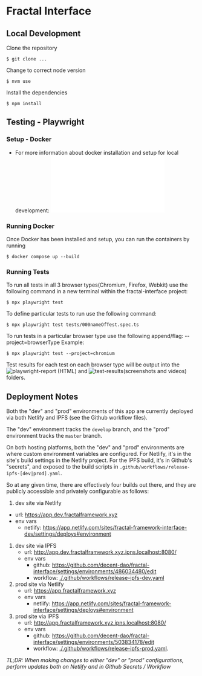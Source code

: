 # Fractal Interface

## Local Development

Clone the repository

```shell
$ git clone ...
```

Change to correct node version

```shell
$ nvm use
```

Install the dependencies

```shell
$ npm install
```

## Testing - Playwright

### Setup - Docker

- For more information about docker installation and setup for local development:
  ![Docker README](./docker/README.md)

### Running Docker

Once Docker has been installed and setup, you can run the containers by running

```shell
$ docker compose up --build
```

### Running Tests

To run all tests in all 3 browser types(Chromium, Firefox, Webkit) use the following command in a new terminal within the fractal-interface project:

```shell
$ npx playwright test
```

To define particular tests to run use the following command:

```shell
$ npx playwright test tests/000nameOfTest.spec.ts
```

To run tests in a particular browser type use the following append/flag:
--project=browserType
Example:

```shell
$ npx playwright test --project=chromium
```

Test results for each test on each browser type will be output into the ![playwright-report](./playwright-report/) (HTML) and ![test-results](./test-results/)(screenshots and videos) folders.

## Deployment Notes

Both the "dev" and "prod" environments of this app are currently deployed via both Netlify and IPFS (see the Github workflow files).

The "dev" environment tracks the `develop` branch, and the "prod" environment tracks the `master` branch.

On both hosting platforms, both the "dev" and "prod" environments are where custom environment variables are configured. For Netlify, it's in the site's build settings in the Netlify project. For the IPFS build, it's in Github's "secrets", and exposed to the build scripts in `.github/workflows/release-ipfs-[dev|prod].yaml`.

So at any given time, there are effectively four builds out there, and they are publicly accessible and privately configurable as follows:

1. dev site via Netlify

- url: https://app.dev.fractalframework.xyz
- env vars
  - netlify: https://app.netlify.com/sites/fractal-framework-interface-dev/settings/deploys#environment

1. dev site via IPFS
   - url: http://app.dev.fractalframework.xyz.ipns.localhost:8080/
   - env vars
     - github: https://github.com/decent-dao/fractal-interface/settings/environments/486034480/edit
     - workflow: [./.github/workflows/release-ipfs-dev.yaml](./.github/workflows/release-ipfs-dev.yaml)
1. prod site via Netlify
   - url: https://app.fractalframework.xyz
   - env vars
     - netlify: https://app.netlify.com/sites/fractal-framework-interface/settings/deploys#environment
1. prod site via IPFS
   - url: http://app.fractalframework.xyz.ipns.localhost:8080/
   - env vars
     - github: https://github.com/decent-dao/fractal-interface/settings/environments/503834178/edit
     - workflow: [./.github/workflows/release-ipfs-prod.yaml](./.github/workflows/release-ipfs-prod).

_TL;DR: When making changes to either "dev" or "prod" configurations, perform updates both on Netlify and in Github Secrets / Workflow_
